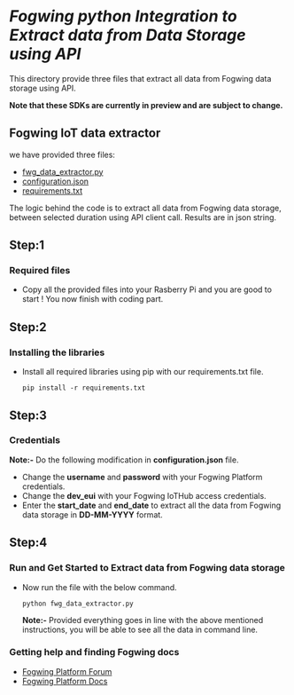 # _Fogwing python Integration to Extract data from Data Storage using API_

This directory provide three files that extract all data from 
Fogwing data storage using API.

**Note that these SDKs are currently in preview and are subject to change.**

## Fogwing IoT data extractor
we have provided three files:
* [fwg_data_extractor.py](https://github.com/factana/fogwing-data-storage-extractor/blob/master/fwg_data_extractor.py)
* [configuration.json](https://github.com/factana/fogwing-data-storage-extractor/blob/master/configuration.json)
* [requirements.txt](https://github.com/factana/fogwing-data-storage-extractor/blob/master/requirements.txt)

The logic behind the code is to extract all data from Fogwing data storage,
between selected duration using API client call.
Results are in json string.

## Step:1
### Required files
* Copy all the provided files into your Rasberry Pi and you are good to start ! You now finish with coding part.

## Step:2
### Installing the libraries
* Install all required libraries using pip with our requirements.txt file.
    ```
    pip install -r requirements.txt
    ```
  
## Step:3
###  Credentials
**Note:-** Do the following modification in **configuration.json** file.
* Change the **username** and **password** with your Fogwing Platform
  credentials. 
* Change the **dev_eui** with your Fogwing IoTHub access credentials. 
* Enter the **start_date** and **end_date** to extract all the data from 
  Fogwing data storage in **DD-MM-YYYY** format.
  
  
 ## Step:4
 ### Run and Get Started to Extract data from Fogwing data storage
* Now run the file with the below command.
    ```
    python fwg_data_extractor.py
    ```
  **Note:-** Provided everything goes in line with the above mentioned instructions,
         you will be able to see all the data in command line.

 ### Getting help and finding Fogwing docs
 * [Fogwing Platform Forum]()
 * [Fogwing Platform Docs](https://docs.fogwing.io/)